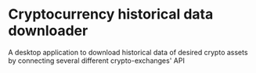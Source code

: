 # Cryptocurrency historical data downloader
A desktop application to download historical data of desired crypto assets by connecting several different crypto-exchanges' API
